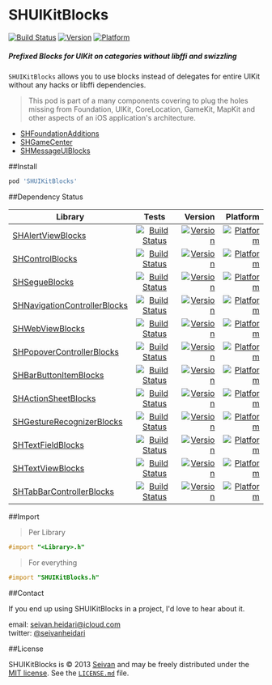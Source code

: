 # SHUIKitBlocks

[![Build Status](https://travis-ci.org/seivan/SHUIKitBlocks.png?branch=master)](https://travis-ci.org/seivan/SHUIKitBlocks)
[![Version](https://cocoapod-badges.herokuapp.com/v/SHUIKitBlocks/badge.png)](https://cocoadocs.org/docsets/SHUIKitBlocks)
[![Platform](https://cocoapod-badges.herokuapp.com/p/SHUIKitBlocks/badge.png)](https://cocoadocs.org/docsets/SHUIKitBlocks)


##### Prefixed Blocks for UIKit on categories __without__ libffi and swizzling


`SHUIKitBlocks` allows you to use blocks instead of delegates for entire UIKit without any hacks or libffi dependencies. 

> This pod is part of a many components covering to plug the holes missing from Foundation, UIKit, CoreLocation, GameKit, MapKit and other aspects of an iOS application's architecture. 

- [SHFoundationAdditions](https://github.com/seivan/SHFoundationAdditions)
- [SHGameCenter](https://github.com/seivan/SHGameCenter)
- [SHMessageUIBlocks](https://github.com/seivan/SHMessageUIBlocks)


##Install
```ruby
pod 'SHUIKitBlocks'
```

##Dependency Status

| Library        | Tests           | Version  | Platform  |
| ------------- |:-------------:| -----:|  -----:| 
| [SHAlertViewBlocks](https://github.com/seivan/SHAlertViewBlocks)| [![Build Status](https://travis-ci.org/seivan/SHAlertViewBlocks.png?branch=master)](https://travis-ci.org/seivan/SHAlertViewBlocks)| [![Version](https://cocoapod-badges.herokuapp.com/v/SHAlertViewBlocks/badge.png)](https://cocoadocs.org/docsets/SHAlertViewBlocks) | [![Platform](https://cocoapod-badges.herokuapp.com/p/SHAlertViewBlocks/badge.png)](https://cocoadocs.org/docsets/SHAlertViewBlocks) |
| [SHControlBlocks](https://github.com/seivan/SHControlBlocks)| [![Build Status](https://travis-ci.org/seivan/SHControlBlocks.png?branch=master)](https://travis-ci.org/seivan/SHControlBlocks)| [![Version](https://cocoapod-badges.herokuapp.com/v/SHControlBlocks/badge.png)](https://cocoadocs.org/docsets/SHControlBlocks) | [![Platform](https://cocoapod-badges.herokuapp.com/p/SHControlBlocks/badge.png)](https://cocoadocs.org/docsets/SHControlBlocks) |
| [SHSegueBlocks](https://github.com/seivan/SHSegueBlocks)| [![Build Status](https://travis-ci.org/seivan/SHSegueBlocks.png?branch=master)](https://travis-ci.org/seivan/SHSegueBlocks)| [![Version](https://cocoapod-badges.herokuapp.com/v/SHSegueBlocks/badge.png)](https://cocoadocs.org/docsets/SHSegueBlocks) | [![Platform](https://cocoapod-badges.herokuapp.com/p/SHSegueBlocks/badge.png)](https://cocoadocs.org/docsets/SHSegueBlocks) |
| [SHNavigationControllerBlocks](https://github.com/seivan/SHNavigationControllerBlocks)| [![Build Status](https://travis-ci.org/seivan/SHNavigationControllerBlocks.png?branch=master)](https://travis-ci.org/seivan/SHNavigationControllerBlocks)| [![Version](https://cocoapod-badges.herokuapp.com/v/SHNavigationControllerBlocks/badge.png)](https://cocoadocs.org/docsets/SHNavigationControllerBlocks) | [![Platform](https://cocoapod-badges.herokuapp.com/p/SHNavigationControllerBlocks/badge.png)](https://cocoadocs.org/docsets/SHNavigationControllerBlocks) |
| [SHWebViewBlocks](https://github.com/seivan/SHWebViewBlocks)| [![Build Status](https://travis-ci.org/seivan/SHWebViewBlocks.png?branch=master)](https://travis-ci.org/seivan/SHWebViewBlocks)| [![Version](https://cocoapod-badges.herokuapp.com/v/SHWebViewBlocks/badge.png)](https://cocoadocs.org/docsets/SHWebViewBlocks) | [![Platform](https://cocoapod-badges.herokuapp.com/p/SHWebViewBlocks/badge.png)](https://cocoadocs.org/docsets/SHWebViewBlocks) |
| [SHPopoverControllerBlocks](https://github.com/seivan/SHPopoverControllerBlocks)| [![Build Status](https://travis-ci.org/seivan/SHPopoverControllerBlocks.png?branch=master)](https://travis-ci.org/seivan/SHPopoverControllerBlocks)| [![Version](https://cocoapod-badges.herokuapp.com/v/SHPopoverControllerBlocks/badge.png)](https://cocoadocs.org/docsets/SHPopoverControllerBlocks) | [![Platform](https://cocoapod-badges.herokuapp.com/p/SHPopoverControllerBlocks/badge.png)](https://cocoadocs.org/docsets/SHPopoverControllerBlocks) |
| [SHBarButtonItemBlocks](https://github.com/seivan/SHBarButtonItemBlocks)| [![Build Status](https://travis-ci.org/seivan/SHBarButtonItemBlocks.png?branch=master)](https://travis-ci.org/seivan/SHBarButtonItemBlocks)| [![Version](https://cocoapod-badges.herokuapp.com/v/SHBarButtonItemBlocks/badge.png)](https://cocoadocs.org/docsets/SHBarButtonItemBlocks) | [![Platform](https://cocoapod-badges.herokuapp.com/p/SHBarButtonItemBlocks/badge.png)](https://cocoadocs.org/docsets/SHBarButtonItemBlocks) |
| [SHActionSheetBlocks](https://github.com/seivan/SHActionSheetBlocks)| [![Build Status](https://travis-ci.org/seivan/SHActionSheetBlocks.png?branch=master)](https://travis-ci.org/seivan/SHActionSheetBlocks)| [![Version](https://cocoapod-badges.herokuapp.com/v/SHActionSheetBlocks/badge.png)](https://cocoadocs.org/docsets/SHActionSheetBlocks) | [![Platform](https://cocoapod-badges.herokuapp.com/p/SHActionSheetBlocks/badge.png)](https://cocoadocs.org/docsets/SHActionSheetBlocks) |
| [SHGestureRecognizerBlocks](https://github.com/seivan/SHGestureRecognizerBlocks)| [![Build Status](https://travis-ci.org/seivan/SHGestureRecognizerBlocks.png?branch=master)](https://travis-ci.org/seivan/SHGestureRecognizerBlocks)| [![Version](https://cocoapod-badges.herokuapp.com/v/SHGestureRecognizerBlocks/badge.png)](https://cocoadocs.org/docsets/SHGestureRecognizerBlocks) | [![Platform](https://cocoapod-badges.herokuapp.com/p/SHGestureRecognizerBlocks/badge.png)](https://cocoadocs.org/docsets/SHGestureRecognizerBlocks) |
| [SHTextFieldBlocks](https://github.com/seivan/SHTextFieldBlocks)| [![Build Status](https://travis-ci.org/seivan/SHTextFieldBlocks.png?branch=master)](https://travis-ci.org/seivan/SHTextFieldBlocks)| [![Version](https://cocoapod-badges.herokuapp.com/v/SHTextFieldBlocks/badge.png)](https://cocoadocs.org/docsets/SHTextFieldBlocks) | [![Platform](https://cocoapod-badges.herokuapp.com/p/SHTextFieldBlocks/badge.png)](https://cocoadocs.org/docsets/SHTextFieldBlocks) |
| [SHTextViewBlocks](https://github.com/seivan/SHTextViewBlocks)| [![Build Status](https://travis-ci.org/seivan/SHTextViewBlocks.png?branch=master)](https://travis-ci.org/seivan/SHTextViewBlocks)| [![Version](https://cocoapod-badges.herokuapp.com/v/SHTextViewBlocks/badge.png)](https://cocoadocs.org/docsets/SHTextViewBlocks) | [![Platform](https://cocoapod-badges.herokuapp.com/p/SHTextViewBlocks/badge.png)](https://cocoadocs.org/docsets/SHTextViewBlocks) |
| [SHTabBarControllerBlocks](https://github.com/seivan/SHTabBarControllerBlocks)| [![Build Status](https://travis-ci.org/seivan/SHTabBarControllerBlocks.png?branch=master)](https://travis-ci.org/seivan/SHTabBarControllerBlocks)| [![Version](https://cocoapod-badges.herokuapp.com/v/SHTabBarControllerBlocks/badge.png)](https://cocoadocs.org/docsets/SHTabBarControllerBlocks) | [![Platform](https://cocoapod-badges.herokuapp.com/p/SHTabBarControllerBlocks/badge.png)](https://cocoadocs.org/docsets/SHTabBarControllerBlocks) |

##Import

>Per Library

```objective-c
#import "<Library>.h"
```

>For everything

```objective-c
#import "SHUIKitBlocks.h"
```

##Contact


If you end up using SHUIKitBlocks in a project, I'd love to hear about it.

email: [seivan.heidari@icloud.com](mailto:seivan.heidari@icloud.com)  
twitter: [@seivanheidari](https://twitter.com/seivanheidari)

##License

SHUIKitBlocks is © 2013 [Seivan](https://www.github.com/seivan) and may be freely
distributed under the [MIT license](https://opensource.org/licenses/MIT).
See the [`LICENSE.md`](https://github.com/seivan/SHUIKitBlocks/blob/master/LICENSE.md) file.
